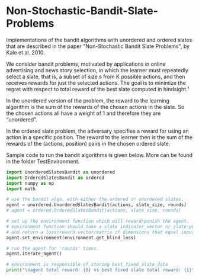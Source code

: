 # Non-Stochastic-Bandit-Slate-Problems
Implementations of the bandit algorithms with unordered and ordered slates that are described in the paper "Non-Stochastic Bandit Slate Problems", by Kale et al. 2010.

We consider bandit problems, motivated by applications in online advertising and news story selection, in which the learner must repeatedly select a slate, that is, a subset of size s from K possible actions, and then receives rewards for just the
selected actions. The goal is to minimize the regret with respect to total reward of the best slate computed in hindsight.¹

In the unordered version of the problem, the reward to the learning algorithm is the sum of the rewards of the chosen actions in the slate. So the chosen actions all have a weight of 1 and therefore they are “unordered”. 

In the ordered slate problem, the adversary specifies a reward for using an action in a specific position. The reward to the learner then is the sum of the rewards of the (actions, position) pairs in the chosen ordered slate.

Sample code to run the bandit algorithms is given below. More can be found in the folder TestEnvironment.
```python
import UnorderedSlatesBandit as unordered
import OrderedSlatesBandit as ordered
import numpy as np
import math

# use the bandit algo. with either the ordered or unordered slates.
agent = unordered.UnorderedSlatesBandit(actions, slate_size, rounds)
# agent = ordered.OrderedSlatesBandit(actions, slate_size, rounds)

# set up the environment function which will reward/punish the agent.
# environment function should take a slate indicator vector or slate-position subpermutation matrix as input
# and return a loss/reward vector/matrix of dimensions that equal input vector(size K) or input matrix(shape (s,K)).
agent.set_environment(environment.get_blind_loss)

# run the agent for 'rounds' times.
agent.iterate_agent()

# environment is responsible of storing best_fixed_slate_data
print("\nagent total reward: {0} vs best fixed slate total reward: {1}".format(-np.sum(agent.loss_vs_rounds), -   np.sum(environment.best_slate_vs_rounds)))
```
